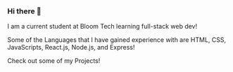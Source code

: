 ### Hi there 👋
 I am a current student at Bloom Tech learning full-stack web dev!
 
 
 Some of the Languages that I have gained experience with are HTML, CSS, JavaScripts, React.js, Node.js, and Express!
 
 Check out some of my Projects!
<!--
**19jlevitre/19jlevitre** is a ✨ _special_ ✨ repository because its `README.md` (this file) appears on your GitHub profile.

Here are some ideas to get you started:

- 🔭 I’m currently working on ...
- 🌱 I’m currently learning ...
- 👯 I’m looking to collaborate on ...
- 🤔 I’m looking for help with ...
- 💬 Ask me about ...
- 📫 How to reach me: ...
- 😄 Pronouns: ...
- ⚡ Fun fact: ...
-->
